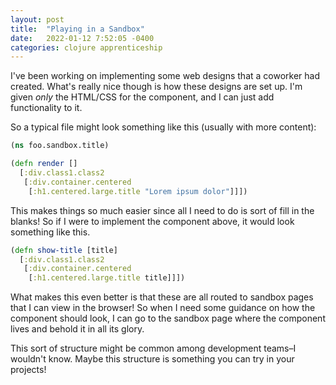 ```yaml
---
layout: post
title:  "Playing in a Sandbox"
date:   2022-01-12 7:52:05 -0400
categories: clojure apprenticeship
---
```


I've been working on implementing some web designs that a coworker had 
created. What's really nice though is how these designs are set up.
I'm given _only_ the HTML/CSS for the component, and I can just add 
functionality to it.

So a typical file might look something like this (usually with more content):

````clojure
(ns foo.sandbox.title)

(defn render []
  [:div.class1.class2
   [:div.container.centered
    [:h1.centered.large.title "Lorem ipsum dolor"]]])
````

This makes things so much easier since all I need to do is sort of fill in 
the blanks! So if I were to implement the component above, it would look 
something like this.

````clojure
(defn show-title [title]
  [:div.class1.class2
   [:div.container.centered 
    [:h1.centered.large.title title]]])
````

What makes this even better is that these are all routed to sandbox pages
that I can view in the browser! So when I need some guidance on how the 
component should look, I can go to the sandbox page where the component 
lives and behold it in all its glory.

This sort of structure might be common among development teams–I wouldn't
know. Maybe this structure is something you can try in your projects!
